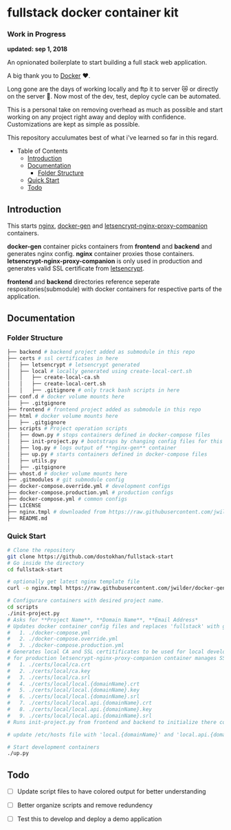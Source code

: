 # fullstack docker container kit 
### Work in Progress 
**updated: sep 1, 2018**

An opnionated boilerplate to start building a full stack web application.

A big thank you to [Docker](https://www.docker.com/) :heart:. 

Long gone are the days of working locally and ftp it to server :crying_cat_face: or directly on the server :grimacing:.
Now most of the dev, test, deploy cycle can be automated.

This is a personal take on removing overhead as much as possible and start working on any project right away and deploy with confidence.
Customizations are kept as simple as possible.

This repository acculumates best of what i've learned so far in this regard.


- Table of Contents
  - [Introduction](#introduction)
  - [Documentation](#documentation)
    - [Folder Structure](#folder-structure)
  - [Quick Start](#quick-start)
  - [Todo](#todo)

## Introduction
This starts [nginx](https://hub.docker.com/_/nginx/), [docker-gen](https://github.com/jwilder/docker-gen) and [letsencrypt-nginx-proxy-companion](https://github.com/JrCs/docker-letsencrypt-nginx-proxy-companion) containers.

**docker-gen** container picks containers from **frontend** and **backend** and generates nginx config.
**nginx** container proxies those containers.
**letsencrypt-nginx-proxy-companion** is only used in production and generates valid SSL certificate from [letsencrypt](https://letsencrypt.org/).

**frontend** and **backend** directories reference seperate respositories(submodule) with docker containers for respective parts of the application.


## Documentation
### Folder Structure
```bash
├── backend # backend project added as submodule in this repo
├── certs # ssl certificates in here
│   ├── letsencrypt # letsencrypt generated
│   ├── local # locally generated using create-local-cert.sh
│   │   ├── create-local-ca.sh
│   │   ├── create-local-cert.sh
│   │   ├── .gitignore # only track bash scripts in here 
├── conf.d # docker volume mounts here
│   ├── .gitgignore
├── frontend # frontend project added as submodule in this repo
├── html # docker volume mounts here
│   ├── .gitgignore
├── scripts # Project operation scripts
│   ├── down.py # stops containers defined in docker-compose files
│   ├── init-project.py # bootstraps by changing config files for this and frontend and backend repo
│   ├── log.py # logs output of **nginx-gen** container
│   ├── up.py # starts containers defined in docker-compose files
│   ├── utils.py  
│   ├── .gitgignore
├── vhost.d # docker volume mounts here
├── .gitmodules # git submodule config
├── docker-compose.override.yml # development configs
├── docker-compose.production.yml # production configs
├── docker-compose.yml # common configs
├── LICENSE
├── nginx.tmpl # downloaded from https://raw.githubusercontent.com/jwilder/docker-gen/master/templates/nginx.tmpl
├── README.md
```

### Quick Start

```bash
# Clone the repository
git clone https://github.com/dostokhan/fullstack-start 
# Go inside the directory
cd fullstack-start

# optionally get latest nginx template file 
curl -o nginx.tmpl https://raw.githubusercontent.com/jwilder/docker-gen/master/templates/nginx.tmpl

# Configurare containers with desired project name.
cd scripts
./init-project.py
# Asks for **Project Name**, **Domain Name**, **Email Address* 
# Updates docker container config files and replaces 'fullstack' with given **Project Name**. i.e. network name
#   1. ./docker-compose.yml
#   2. ./docker-compose.override.yml
#   3. ./docker-compose.production.yml
# Generates local CA and SSL certitificates to be used for local development. local CA should be imported to Chrome to see green on https.
# for production letsencrypt-nginx-proxy-companion container manages SSL certificates from letsencrypt
#   1. ./certs/local/ca.crt
#   2. ./certs/local/ca.key
#   3. ./certs/local/ca.srl
#   4. ./certs/local/local.{domainName}.crt
#   5. ./certs/local/local.{domainName}.key
#   6. ./certs/local/local.{domainName}.srl
#   7. ./certs/local/local.api.{domainName}.crt
#   8. ./certs/local/local.api.{domainName}.key
#   9. ./certs/local/local.api.{domainName}.srl
# Runs init-project.py from frontend and backend to initialize there config files. better documented in their respective repository.

# update /etc/hosts file with 'local.{domainName}' and 'local.api.{domainName}' pointing to 127.0.0.1.

# Start development containers
./up.py
```

## Todo
-  [ ] Update script files to have colored output for better understanding
-  [ ] Better organize scripts and remove redundency
-  [ ] Test this to develop and deploy a demo application

